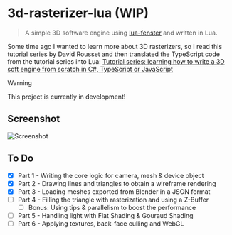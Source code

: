 # 3d-rasterizer-lua (WIP)

> A simple 3D software engine using [lua-fenster](https://github.com/jonasgeiler/lua-fenster) and written in Lua.

Some time ago I wanted to learn more about 3D rasterizers, so I read this tutorial series by David Rousset and then translated the TypeScript code from the tutorial series into Lua:
[Tutorial series: learning how to write a 3D soft engine from scratch in C#, TypeScript or JavaScript](https://www.davrous.com/2013/06/13/tutorial-series-learning-how-to-write-a-3d-soft-engine-from-scratch-in-c-typescript-or-javascript/)

> [!WARNING]
> This project is currently in development!

## Screenshot

![Screenshot](https://github.com/jonasgeiler/3d-rasterizer-lua/assets/10259118/f75c0417-f575-44a1-a5a9-134cc3ccf6ca)

## To Do

- [X] Part 1 - Writing the core logic for camera, mesh & device object
- [X] Part 2 - Drawing lines and triangles to obtain a wireframe rendering
- [X] Part 3 - Loading meshes exported from Blender in a JSON format
- [ ] Part 4 - Filling the triangle with rasterization and using a Z-Buffer
  - [ ] Bonus: Using tips & parallelism to boost the performance
- [ ] Part 5 - Handling light with Flat Shading & Gouraud Shading
- [ ] Part 6 - Applying textures, back-face culling and WebGL
